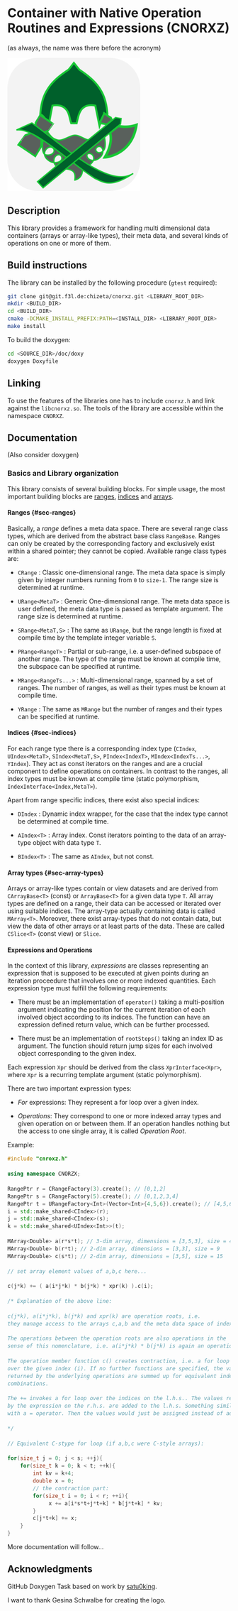 # Container with Native Operation Routines and Expressions (CNORXZ)

(as always, the name was there before the acronym)

![Image](./cnorxz_logo.png)

## Description

This library provides a framework for handling multi dimensional data containers (arrays or array-like types), their meta data, and several kinds of operations on one or more of them.

## Build instructions

The library can be installed by the following procedure (`gtest` required):

```bash
git clone git@git.f3l.de:chizeta/cnorxz.git <LIBRARY_ROOT_DIR>
mkdir <BUILD_DIR>
cd <BUILD_DIR>
cmake -DCMAKE_INSTALL_PREFIX:PATH=<INSTALL_DIR> <LIBRARY_ROOT_DIR>
make install
```

To build the doxygen:

```bash
cd <SOURCE_DIR>/doc/doxy
doxygen Doxyfile
```

## Linking

To use the features of the libraries one has to include `cnorxz.h` and link against the `libcnorxz.so`.
The tools of the library are accessible within the namespace `CNORXZ`.

## Documentation

(Also consider doxygen)

### Basics and Library organization

This library consists of several building blocks. For simple usage, the most important building blocks are [ranges](#sec-ranges), [indices](#sec-indices) and [arrays](#sec-array-types).

#### Ranges {#sec-ranges}

Basically, a *range* defines a meta data space. There are several range class types, which are derived from the abstract base class `RangeBase`. Ranges can only be created by the corresponding factory and exclusively exist within a shared pointer; they cannot be copied. Available range class types are:

* `CRange` : Classic one-dimensional range. The meta data space is simply given by integer numbers running from `0` to `size-1`. The range size is determined at runtime.

* `URange<MetaT>` : Generic One-dimensional range. The meta data space is user defined, the meta data type is passed as template argument. The range size is determined at runtime.

* `SRange<MetaT,S>` : The same as `URange`, but the range length is fixed at compile time by the template integer variable `S`.

* `PRange<RangeT>` : Partial or sub-range, i.e. a user-defined subspace of another range. The type of the range must be known at compile time, the subspace can be specified at runtime.

* `MRange<RangeTs...>` : Multi-dimensional range, spanned by a set of ranges. The number of ranges, as well as their types must be known at compile time.

* `YRange` : The same as `MRange` but the number of ranges and their types can be specified at runtime.

#### Indices {#sec-indices}

For each range type there is a corresponding index type (`CIndex`, `UIndex<MetaT>`, `SIndex<MetaT,S>`, `PIndex<IndexT>`, `MIndex<IndexTs...>`, `YIndex`). They act as const iterators on the ranges and are a crucial component to define operations on containers. In contrast to the ranges, all index types must be known at compile time (static polymorphism, `IndexInterface<Index,MetaT>`). 

Apart from range specific indices, there exist also special indices:

* `DIndex` : Dynamic index wrapper, for the case that the index type cannot be determined at compile time.

* `AIndex<T>` : Array index. Const iterators pointing to the data of an array-type object with data type `T`.

* `BIndex<T>` : The same as `AIndex`, but not const.

#### Array types {#sec-array-types}

Arrays or array-like types contain or view datasets and are derived from `CArrayBase<T>` (const) or `ArrayBase<T>` for a given data type `T`. All array types are defined on a range, their data can be accessed or iterated over using suitable indices. The array-type actually containing data is called `MArray<T>`. Moreover, there exist array-types that do not contain data, but view the data of other arrays or at least parts of the data. These are called `CSlice<T>` (const view) or `Slice`.

#### Expressions and Operations

In the context of this library, *expressions* are classes representing an expression that is supposed to be executed at given points during an iteration proceedure that involves one or more indexed quantities. Each expression type must fulfill the following requirements:

* There must be an implementation of `operator()` taking a multi-position argument indicating the position for the current iteration of each involved object according to its indices. The function can have an expression defined return value, which can be further processed.

* There must be an implementation of `rootSteps()` taking an index ID as argument. The function should return jump sizes for each involved object corresponding to the given index.

Each expression `Xpr` should be derived from the class `XprInterface<Xpr>`, where `Xpr` is a recurring template argument (static polymorphism).

There are two important expression types:

* *For* expressions: They represent a for loop over a given index.

* *Operations*: They correspond to one or more indexed array types and given operation on or between them. If an operation handles nothing but the access to one single array, it is called *Operation* *Root*. 

Example:
```cpp
#include "cnroxz.h"

using namespace CNORZX;

RangePtr r = CRangeFactory(3).create(); // [0,1,2]
RangePtr s = CRangeFactory(5).create(); // [0,1,2,3,4]
RangePtr t = URangeFactory<Int>(Vector<Int>{4,5,6}).create(); // [4,5,6]
i = std::make_shared<CIndex>(r);
j = std::make_shared<CIndex>(s);
k = std::make_shared<UIndex<Int>>(t);

MArray<Double> a(r*s*t); // 3-dim array, dimensions = [3,5,3], size = 45
MArray<Double> b(r*t); // 2-dim array, dimensions = [3,3], size = 9
MArray<Double> c(s*t); // 2-dim array, dimensions = [3,5], size = 15

// set array element values of a,b,c here...

c(j*k) += ( a(i*j*k) * b(j*k) * xpr(k) ).c(i);

/* Explanation of the above line:

c(j*k), a(i*j*k), b(j*k) and xpr(k) are operation roots, i.e.
they manage access to the arrays c,a,b and the meta data space of index k

The operations between the operation roots are also operations in the
sense of this nomenclature, i.e. a(i*j*k) * b(j*k) is again an operation.

The operation member function c() creates contraction, i.e. a for loop
over the given index (i). If no further functions are specified, the values
returned by the underlying operations are summed up for equivalent index
combinations.

The += invokes a for loop over the indices on the l.h.s.. The values returned
by the expression on the r.h.s. are added to the l.h.s. Something similar could be done
with a = operator. Then the values would just be assigned instead of added.

*/

// Equivalent C-stype for loop (if a,b,c were C-style arrays):

for(size_t j = 0; j < s; ++j){
	for(size_t k = 0; k < t; ++k){
		int kv = k+4;
		double x = 0;
		// the contraction part:
		for(size_t i = 0; i < r; ++i){
			 x += a[i*s*t+j*t+k] * b[j*t+k] * kv;
		}
		c[j*t+k] += x;
	}
}

```

More documentation will follow...

## Acknowledgments

GitHub Doxygen Task based on work by [satu0king](https://github.com/satu0king/Github-Documentation-With-Doxygen/tree/master).

I want to thank Gesina Schwalbe for creating the logo.

